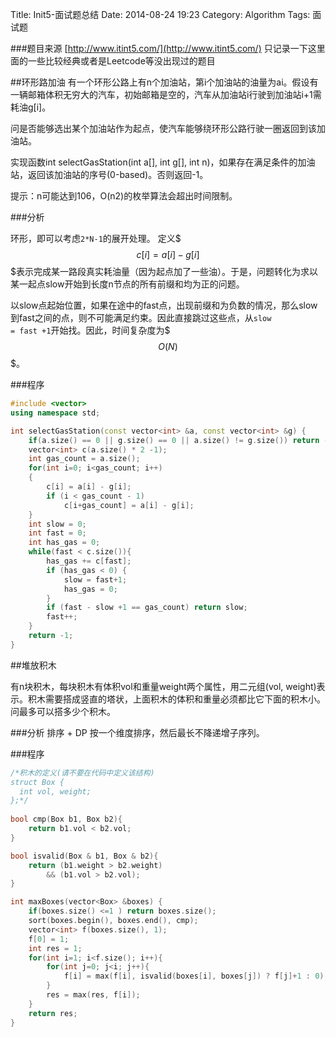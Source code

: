 Title: Init5-面试题总结
Date: 2014-08-24 19:23
Category: Algorithm
Tags: 面试题

###题目来源
[http://www.itint5.com/](http://www.itint5.com/)
只记录一下这里面的一些比较经典或者是Leetcode等没出现过的题目

##环形路加油
有一个环形公路上有n个加油站，第i个加油站的油量为ai。假设有一辆邮箱体积无穷大的汽车，初始邮箱是空的，汽车从加油站i行驶到加油站i+1需耗油g[i]。

问是否能够选出某个加油站作为起点，使汽车能够绕环形公路行驶一圈返回到该加油站。

实现函数int selectGasStation(int a[], int g[], int n)，如果存在满足条件的加油站，返回该加油站的序号(0-based)。否则返回-1。

提示：n可能达到106，O(n2)的枚举算法会超出时间限制。

###分析

环形，即可以考虑<code>2*N-1</code>的展开处理。
定义$$$c[i] = a[i] - g[i]$$$表示完成某一路段真实耗油量（因为起点加了一些油）。于是，问题转化为求以某一起点slow开始到长度n节点的所有前缀和均为正的问题。

以slow点起始位置，如果在途中的fast点，出现前缀和为负数的情况，那么slow到fast之间的点，则不可能满足约束。因此直接跳过这些点，从<code>slow = fast +1</code>开始找。因此，时间复杂度为$$$O(N)$$$。

###程序

```cpp
#include <vector>
using namespace std;

int selectGasStation(const vector<int> &a, const vector<int> &g) {
    if(a.size() == 0 || g.size() == 0 || a.size() != g.size()) return -1;
    vector<int> c(a.size() * 2 -1);
    int gas_count = a.size();
    for(int i=0; i<gas_count; i++)
    {
        c[i] = a[i] - g[i];
        if (i < gas_count - 1)
            c[i+gas_count] = a[i] - g[i];
    }
    int slow = 0;
    int fast = 0;
    int has_gas = 0;
    while(fast < c.size()){
        has_gas += c[fast];
        if (has_gas < 0) {
            slow = fast+1;
            has_gas = 0;
        }
        if (fast - slow +1 == gas_count) return slow;
        fast++;
    }
    return -1;
}
```


##堆放积木

有n块积木，每块积木有体积vol和重量weight两个属性，用二元组(vol, weight)表示。积木需要搭成竖直的塔状，上面积木的体积和重量必须都比它下面的积木小。问最多可以搭多少个积木。

###分析
排序 + DP
按一个维度排序，然后最长不降递增子序列。

###程序

```cpp
/*积木的定义(请不要在代码中定义该结构)
struct Box {
  int vol, weight;
};*/
 
bool cmp(Box b1, Box b2){
    return b1.vol < b2.vol;
}

bool isvalid(Box & b1, Box & b2){
    return (b1.weight > b2.weight) 
        && (b1.vol > b2.vol);
}

int maxBoxes(vector<Box> &boxes) {
    if(boxes.size() <=1 ) return boxes.size();
    sort(boxes.begin(), boxes.end(), cmp);
    vector<int> f(boxes.size(), 1);
    f[0] = 1;
    int res = 1;
    for(int i=1; i<f.size(); i++){ 
        for(int j=0; j<i; j++){
            f[i] = max(f[i], isvalid(boxes[i], boxes[j]) ? f[j]+1 : 0);
        }
        res = max(res, f[i]);
    }
    return res;
}
```

